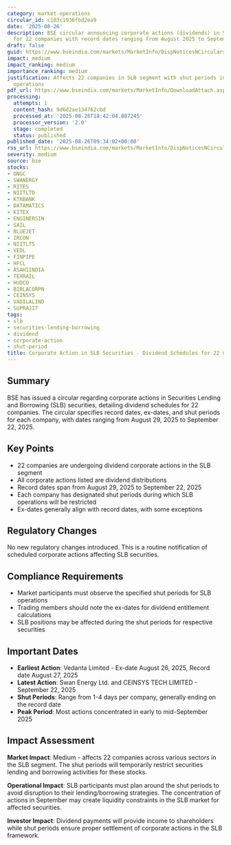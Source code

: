 ```yaml
---
category: market-operations
circular_id: c103c1936fbd2ea9
date: '2025-08-26'
description: BSE circular announcing corporate actions (dividends) in SLB securities
  for 22 companies with record dates ranging from August 2025 to September 2025.
draft: false
guid: https://www.bseindia.com/markets/MarketInfo/DispNoticesNCirculars.aspx?Noticeid={B29BBD3F-9EAF-4D46-A977-3431F20F6C78}&noticeno=20250826-9&dt=08/26/2025&icount=9&totcount=60&flag=0
impact: medium
impact_ranking: medium
importance_ranking: medium
justification: Affects 22 companies in SLB segment with shut periods impacting trading
  operations
pdf_url: https://www.bseindia.com/markets/MarketInfo/DownloadAttach.aspx?id=20250826-9&attachedId=73e4a4c3-d90a-4e2b-a580-93fb93dcfef5
processing:
  attempts: 1
  content_hash: 9d6d2ae134762cbd
  processed_at: '2025-08-26T18:42:04.887245'
  processor_version: '2.0'
  stage: completed
  status: published
published_date: '2025-08-26T09:34:02+00:00'
rss_url: https://www.bseindia.com/markets/MarketInfo/DispNoticesNCirculars.aspx?Noticeid={B29BBD3F-9EAF-4D46-A977-3431F20F6C78}&noticeno=20250826-9&dt=08/26/2025&icount=9&totcount=60&flag=0
severity: medium
source: bse
stocks:
- ONGC
- SWANERGY
- RITES
- NIITLTD
- KTKBANK
- DATAMATICS
- KITEX
- ENGINERSIN
- SAIL
- BLUEJET
- IRCON
- NIITLTS
- VEDL
- FINPIPE
- HFCL
- ASAHIINDIA
- TEXRAIL
- HUDCO
- BIRLACORPN
- CEINSYS
- VADILALIND
- SUPRAJIT
tags:
- slb
- securities-lending-borrowing
- dividend
- corporate-action
- shut-period
title: Corporate Action in SLB Securities - Dividend Schedules for 22 Companies
---
```


## Summary

BSE has issued a circular regarding corporate actions in Securities Lending and Borrowing (SLB) securities, detailing dividend schedules for 22 companies. The circular specifies record dates, ex-dates, and shut periods for each company, with dates ranging from August 29, 2025 to September 22, 2025.

## Key Points

- 22 companies are undergoing dividend corporate actions in the SLB segment
- All corporate actions listed are dividend distributions
- Record dates span from August 29, 2025 to September 22, 2025
- Each company has designated shut periods during which SLB operations will be restricted
- Ex-dates generally align with record dates, with some exceptions

## Regulatory Changes

No new regulatory changes introduced. This is a routine notification of scheduled corporate actions affecting SLB securities.

## Compliance Requirements

- Market participants must observe the specified shut periods for SLB operations
- Trading members should note the ex-dates for dividend entitlement calculations
- SLB positions may be affected during the shut periods for respective securities

## Important Dates

- **Earliest Action**: Vedanta Limited - Ex-date August 26, 2025, Record date August 27, 2025
- **Latest Action**: Swan Energy Ltd. and CEINSYS TECH LIMITED - September 22, 2025
- **Shut Periods**: Range from 1-4 days per company, generally ending on the record date
- **Peak Period**: Most actions concentrated in early to mid-September 2025

## Impact Assessment

**Market Impact**: Medium - affects 22 companies across various sectors in the SLB segment. The shut periods will temporarily restrict securities lending and borrowing activities for these stocks.

**Operational Impact**: SLB participants must plan around the shut periods to avoid disruption to their lending/borrowing strategies. The concentration of actions in September may create liquidity constraints in the SLB market for affected securities.

**Investor Impact**: Dividend payments will provide income to shareholders while shut periods ensure proper settlement of corporate actions in the SLB framework.